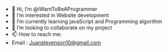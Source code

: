 - 👋 Hi, I’m @iWantToBeAProgrammer
- 👀 I’m interested in Website development
- 🌱 I’m currently learning javaScript and Programming algorithm
- 💞️ I’m looking to collaborate on my project
- 📫 How to reach me: 
- Email : Juanstevenson10@gmail.com

<!---
iWantToBeAProgrammer/iWantToBeAProgrammer is a ✨ special ✨ repository because its `README.md` (this file) appears on your GitHub profile.
You can click the Preview link to take a look at your changes.
--->

